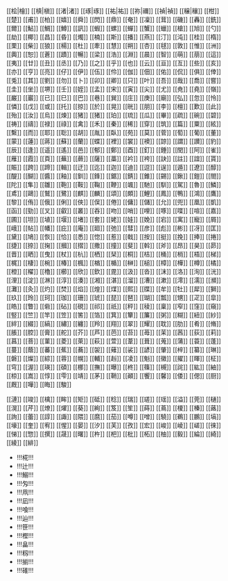 
[[桧|檜]]
[[槙|槇]]
[[渚|渚]]
[[琢|琢]]
[[祐|祐]]
[[祢|禰]]
[[禎|禎]]
[[穣|穰]]
[[柑]]
[[楚]]
[[甫]]
[[柏]]
[[嬉]]
[[舜]]
[[閃]]
[[鼎]]
[[奄]]
[[凜]]
[[茸]]
[[磯]]
[[轟]]
[[銑]]
[[爾]]
[[鮎]]
[[鯛]]
[[鱒]]
[[訊]]
[[蝦]]
[[螺]]
[[蟬]]
[[蟹]]
[[蠟]]
[[槍]]
[[旭]]
[[勺]]
[[劫]]
[[椰]]
[[昌]]
[[昏]]
[[燭]]
[[楠]]
[[斯]]
[[播]]
[[燕]]
[[汀]]
[[沌]]
[[桂]]
[[楕]]
[[栗]]
[[柴]]
[[狼]]
[[楊]]
[[杜]]
[[牽]]
[[慧]]
[[朔]]
[[杏]]
[[毬]]
[[敦]]
[[惟]]
[[洲]]
[[輿]]
[[恕]]
[[蒼]]
[[蹟]]
[[暢]]
[[梁]]
[[浩]]
[[淵]]
[[晨]]
[[智]]
[[萌]]
[[萠]]
[[這]]
[[夷]]
[[廿]]
[[丑]]
[[丞]]
[[乃]]
[[之]]
[[乎]]
[[也]]
[[云]]
[[亘]]
[[亙]]
[[些]]
[[亥]]
[[亦]]
[[亨]]
[[亮]]
[[仔]]
[[伊]]
[[伍]]
[[伶]]
[[伽]]
[[佃]]
[[佑]]
[[侃]]
[[俱]]
[[倖]]
[[兎]]
[[其]]
[[劉]]
[[勿]]
[[卜]]
[[卯]]
[[卿]]
[[只]]
[[叶]]
[[吾]]
[[哉]]
[[喬]]
[[嘗]]
[[圭]]
[[坐]]
[[堺]]
[[壬]]
[[姪]]
[[孟]]
[[宋]]
[[寅]]
[[尖]]
[[尤]]
[[尭]]
[[堯]]
[[嶺]]
[[巌]]
[[巖]]
[[已]]
[[巳]]
[[巴]]
[[巷]]
[[巽]]
[[庄]]
[[庚]]
[[廟]]
[[弘]]
[[忽]]
[[怜]]
[[憐]]
[[戊]]
[[或]]
[[托]]
[[掠]]
[[於]]
[[晃]]
[[晄]]
[[朋]]
[[李]]
[[檀]]
[[歎]]
[[此]]
[[殆]]
[[汝]]
[[烏]]
[[煉]]
[[猪]]
[[猪]]
[[珀]]
[[琉]]
[[瓜]]
[[畢]]
[[疏]]
[[碗]]
[[碧]]
[[祷]]
[[禱]]
[[禄]]
[[祿]]
[[禽]]
[[禾]]
[[秦]]
[[稀]]
[[穿]]
[[筑]]
[[篇]]
[[粟]]
[[絃]]
[[繫]]
[[而]]
[[耶]]
[[聡]]
[[胡]]
[[胤]]
[[臥]]
[[苑]]
[[莫]]
[[菅]]
[[萄]]
[[葡]]
[[董]]
[[蒙]]
[[蓮]]
[[蔣]]
[[蘇]]
[[蘭]]
[[蝶]]
[[裡]]
[[裳]]
[[襖]]
[[諒]]
[[謂]]
[[讃]]
[[豹]]
[[辰]]
[[逢]]
[[遥]]
[[遙]]
[[邑]]
[[郁]]
[[鄭]]
[[酉]]
[[釘]]
[[錘]]
[[閏]]
[[阿]]
[[雀]]
[[雁]]
[[霞]] 
[[頁]]
[[蕪]]
[[蕨]]
[[薩]]
[[藁]]
[[衿]]
[[袴]]
[[訣]]
[[註]]
[[誼]]
[[貰]]
[[賑]]
[[跨]]
[[蹄]]
[[輯]]
[[迂]]
[[迄]]
[[迦]]
[[迪]]
[[逗]]
[[逞]]
[[遁]]
[[遼]]
[[醇]]
[[醍]]
[[醐]]
[[醬]]
[[釉]]
[[釧]]
[[鋒]]
[[鋸]]
[[錆]]
[[錐]]
[[錫]]
[[鍬]]
[[鎧]]
[[閤]]
[[陀]]
[[隼]]
[[雛]]
[[鞄]]
[[鞍]]
[[鞠]]
[[鞭]]
[[颯]]
[[馳]]
[[馴]]
[[駕]]
[[魯]]
[[鱗]]
[[鳶]]
[[鷗]]
[[鷲]]
[[鷺]]
[[麒]]
[[麟]]
[[頌]]
[[頗]]
[[鯉]]
[[鳳]]
[[鴨]]
[[鴻]]
[[鷹]]
[[黎]]
[[侑]]
[[俄]]
[[俐]]
[[俠]]
[[俣]]
[[倦]]
[[傭]]
[[儲]]
[[允]]
[[兜]]
[[凰]]
[[凱]]
[[函]]
[[勁]]
[[叉]]
[[叡]]
[[叢]]
[[吞]]
[[吻]]
[[哨]]
[[哩]]
[[啄]]
[[喋]]
[[喧]]
[[嘉]]
[[圃]]
[[坦]]
[[埴]]
[[堰]]
[[堵]]
[[套]]
[[姥]]
[[娃]]
[[娩]]
[[宕]]
[[寓]]
[[寵]]
[[屑]]
[[峨]]
[[帖]]
[[幡]]
[[庇]]
[[庵]]
[[廻]]
[[弛]]
[[彗]]
[[彦]]
[[彪]]
[[彬]]
[[冴]]
[[匡]]
[[黛]]
[[鳩]]
[[恢]]
[[恰]]
[[悉]]
[[惚]]
[[惹]]
[[戟]]
[[按]]
[[挺]]
[[挽]]
[[捧]]
[[捲]]
[[捷]]
[[捺]]
[[掬]]
[[摑]]
[[摺]]
[[撒]]
[[撞]]
[[斐]]
[[斡]]
[[斧]]
[[昂]]
[[昊]]
[[昴]]
[[晋]]
[[晒]]
[[曳]]
[[杖]]
[[杭]]
[[栖]]
[[栞]]
[[桐]]
[[桔]]
[[桶]]
[[梢]]
[[梧]]
[[梯]]
[[梶]]
[[棲]]
[[椀]]
[[椿]]
[[楓]]
[[楢]]
[[楯]]
[[榊]]
[[槌]]
[[樟]]
[[樺]]
[[樽]]
[[橘]]
[[橙]]
[[櫂]]
[[櫓]]
[[櫛]]
[[欣]]
[[欽]]
[[毘]]
[[汲]]
[[沓]]
[[沫]]
[[洛]]
[[洵]]
[[洸]]
[[浬]]
[[淀]]
[[淋]]
[[淳]]
[[湊]]
[[湘]]
[[湛]]
[[溜]]
[[漕]]
[[漱]]
[[澪]]
[[濡]]
[[瀕]]
[[灘]]
[[灸]]
[[灼]]
[[焚]]
[[焰]]
[[煌]]
[[煤]]
[[熙]]
[[牒]]
[[牟]]
[[牡]]
[[犀]]
[[獅]]
[[玖]]
[[玲]]
[[珂]]
[[珈]]
[[珊]]
[[琥]]
[[琵]]
[[琶]]
[[瑚]]
[[瓢]]
[[甥]]
[[疋]]
[[皐]]
[[皓]]
[[瞥]]
[[砦]]
[[砧]]
[[硯]]
[[祁]]
[[祇]]
[[秤]]
[[稜]]
[[稟]]
[[窄]]
[[窪]]
[[窺]]
[[竪]]
[[竺]]
[[竿]]
[[笠]]
[[筈]]
[[箔]]
[[箕]]
[[簞]]
[[簾]]
[[粥]]
[[糊]]
[[紐]]
[[紗]]
[[絆]]
[[綴]]
[[縞]]
[[繡]]
[[纏]]
[[羚]]
[[翔]]
[[翠]]
[[耀]]
[[耽]]
[[肋]]
[[肴]]
[[脩]]
[[脹]]
[[腔]]
[[膏]]
[[舵]]
[[芥]]
[[芦]]
[[芭]]
[[苔]]
[[苺]]
[[茉]]
[[茜]]
[[荻]]
[[莉]]
[[菖]]
[[菩]]
[[菫]]
[[菱]]
[[萊]]
[[萩]]
[[萱]]
[[葦]]
[[葺]]
[[蒐]]
[[蒲]]
[[蓑]]
[[蓬]]
[[蔓]]
[[蔭]]
[[蕃]]
[[蕉]]
[[蕎]]
[[袈]]
[[薙]]
[[裟]]
[[諺]]
[[肇]]
[[梓]]
[[纂]]
[[琳]]
[[磐]]
[[燦]]
[[綜]]
[[蓉]]
[[幌]]
[[輔]]
[[赳]]
[[凌]]
[[魁]]
[[徽]]
[[擢]]
[[暉]]
[[柾]]
[[穹]]
[[渥]]
[[瑛]]
[[碩]]
[[梛]]
[[撫]]
[[曝]]
[[柊]]
[[篠]]
[[槻]]
[[詫]]
[[紘]]
[[紬]]
[[椋]]
[[嵩]]
[[惇]]
[[雫]]
[[靖]]
[[茅]]
[[鞘]]
[[顚]]
[[饗]]
[[馨]]
[[倭]]
[[偲]]
[[厨]]
[[厩]]
[[嘩]]
[[晦]]
[[駿]]



[[漣]]
[[竣]]
[[檎]]
[[眸]]
[[矩]]
[[砥]]
[[稔]]
[[瑞]]
[[瑳]]
[[瑶]]
[[溢]]
[[莞]]
[[樋]]
[[滉]]
[[芹]]
[[燎]]
[[燿]]
[[葵]]
[[絢]]
[[笈]]
[[笙]]
[[蒔]]
[[蔦]]
[[榎]]
[[榛]]
[[蕗]]
[[詢]]
[[蕾]]
[[諄]]
[[諏]]
[[隈]]
[[麿]]
[[茄]]
[[噂]]
[[噌]]
[[驍]]
[[鵜]]
[[鵬]]
[[塙]]
[[壕]]
[[奎]]
[[宥]]
[[惺]]
[[晏]]
[[汐]]
[[芙]]
[[孜]]
[[宏]]
[[峻]]
[[崚]]
[[嵯]]
[[徠]]
[[悌]]
[[惣]]
[[撰]]
[[晟]]
[[曙]]
[[杵]]
[[杷]]
[[枇]]
[[柘]]
[[柚]]
[[毅]]
[[綸]]
[[綺]]
[[綾]]
[[緋]]


* !!!椛!!!
* !!!辻!!!
* !!!鰯!!!
* !!!匁!!!
* !!!凧!!!
* !!!凪!!!
* !!!喰!!!
* !!!辿!!!
* !!!笹!!!
* !!!樫!!!
* !!!畠!!!
* !!!籾!!!
* !!!揃!!!
* !!!碓!!!